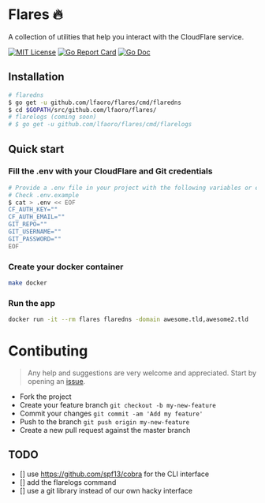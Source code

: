 # Flares 🔥

A collection of utilities that help you interact with the CloudFlare service.

[![MIT License](https://img.shields.io/badge/license-MIT-blue.svg?style=flat)](LICENSE)
[![Go Report Card](https://goreportcard.com/badge/github.com/lfaoro/flares)](https://goreportcard.com/report/github.com/lfaoro/flares)
[![Go Doc](https://img.shields.io/badge/godoc-reference-blue.svg?style=flat)](https://godoc.org/github.com/lfaoro/flares)

## Installation
```bash
# flaredns
$ go get -u github.com/lfaoro/flares/cmd/flaredns
$ cd $GOPATH/src/github.com/lfaoro/flares/
# flarelogs (coming soon)
# $ go get -u github.com/lfaoro/flares/cmd/flarelogs
```

## Quick start
### Fill the .env with your CloudFlare and Git credentials
```bash
# Provide a .env file in your project with the following variables or export them.
# Check .env.example
$ cat > .env << EOF
CF_AUTH_KEY=""
CF_AUTH_EMAIL=""
GIT_REPO=""
GIT_USERNAME=""
GIT_PASSWORD=""
EOF
```
### Create your docker container
```bash
make docker
```
### Run the app
```bash
docker run -it --rm flares flaredns -domain awesome.tld,awesome2.tld
```

# Contibuting
> Any help and suggestions are very welcome and appreciated. Start by opening an [issue](https://github.com/lfaoro/flares/issues/new).

- Fork the project
- Create your feature branch `git checkout -b my-new-feature`
- Commit your changes `git commit -am 'Add my feature'`
- Push to the branch `git push origin my-new-feature`
- Create a new pull request against the master branch

## TODO
- [] use https://github.com/spf13/cobra for the CLI interface
- [] add the flarelogs command
- [] use a git library instead of our own hacky interface

